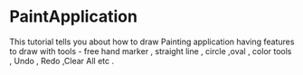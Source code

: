 # PaintApplication
This tutorial tells you about  how to draw Painting application having features to draw with tools - free hand marker , straight line , circle ,oval , color tools , Undo , Redo ,Clear All etc .
